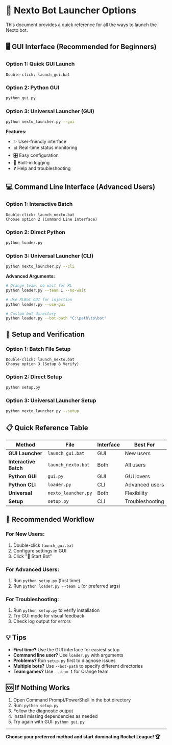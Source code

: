 # 🚀 Nexto Bot Launcher Options

This document provides a quick reference for all the ways to launch the Nexto bot.

## 🖥️ GUI Interface (Recommended for Beginners)

### Option 1: Quick GUI Launch
```
Double-click: launch_gui.bat
```

### Option 2: Python GUI
```bash
python gui.py
```

### Option 3: Universal Launcher (GUI)
```bash
python nexto_launcher.py --gui
```

**Features:**
- ✨ User-friendly interface
- 📊 Real-time status monitoring  
- 🎛️ Easy configuration
- 📝 Built-in logging
- ❓ Help and troubleshooting

## 💻 Command Line Interface (Advanced Users)

### Option 1: Interactive Batch
```
Double-click: launch_nexto.bat
Choose option 2 (Command Line Interface)
```

### Option 2: Direct Python
```bash
python loader.py
```

### Option 3: Universal Launcher (CLI)
```bash
python nexto_launcher.py --cli
```

**Advanced Arguments:**
```bash
# Orange team, no wait for RL
python loader.py --team 1 --no-wait

# Use RLBot GUI for injection
python loader.py --use-gui

# Custom bot directory
python loader.py --bot-path "C:\path\to\bot"
```

## 🔧 Setup and Verification

### Option 1: Batch File Setup
```
Double-click: launch_nexto.bat
Choose option 3 (Setup & Verify)
```

### Option 2: Direct Setup
```bash
python setup.py
```

### Option 3: Universal Launcher Setup
```bash
python nexto_launcher.py --setup
```

## 📋 Quick Reference Table

| Method | File | Interface | Best For |
|--------|------|-----------|----------|
| **GUI Launcher** | `launch_gui.bat` | GUI | New users |
| **Interactive Batch** | `launch_nexto.bat` | Both | All users |
| **Python GUI** | `gui.py` | GUI | GUI lovers |
| **Python CLI** | `loader.py` | CLI | Advanced users |
| **Universal** | `nexto_launcher.py` | Both | Flexibility |
| **Setup** | `setup.py` | CLI | Troubleshooting |

## 🎯 Recommended Workflow

### For New Users:
1. Double-click `launch_gui.bat`
2. Configure settings in GUI
3. Click "🚀 Start Bot"

### For Advanced Users:
1. Run `python setup.py` (first time)
2. Run `python loader.py --team 1` (or preferred args)

### For Troubleshooting:
1. Run `python setup.py` to verify installation
2. Try GUI mode for visual feedback
3. Check log output for errors

## 💡 Tips

- **First time?** Use the GUI interface for easiest setup
- **Command line user?** Use `loader.py` with arguments  
- **Problems?** Run `setup.py` first to diagnose issues
- **Multiple bots?** Use `--bot-path` to specify different directories
- **Team games?** Use `--team 1` for Orange team

## 🆘 If Nothing Works

1. Open Command Prompt/PowerShell in the bot directory
2. Run: `python setup.py`
3. Follow the diagnostic output
4. Install missing dependencies as needed
5. Try again with GUI: `python gui.py`

---

**Choose your preferred method and start dominating Rocket League! 🏆**